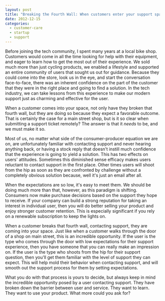 ```yaml
---
layout: post
title: "Breaking the Fourth Wall: When customers enter your support space"
date: 2012-12-15
categories:
  - customer-care
  - startup
  - support
---
```


Before joining the tech community, I spent many years at a local bike shop. Customers would come in all the time looking for help with their equipment, and eager to learn how to get the most out of their experience. We sold much more than just cycling products, we enabled a lifestyle and supported an entire community of users that sought us out for guidance. Because they could come into the store, look us in the eye, and start the conversation face-to-face, there was an inherent confidence on the part of the customer that they were in the right place and going to find a solution. In the tech industry, we can take lessons from this experience to make our modern support just as charming and effective for the user.

When a customer comes into your space, not only have they broken that fourth wall, but they are doing so because they expect a favorable outcome. That is certainly the case for a main street shop, but is it so clear when submitting a support ticket remotely? The answer is that it <em>needs</em> to be, and we must make it so.

Most of us, no matter what side of the consumer-producer equation we are on, are unfortunately familiar with contacting support and never hearing anything back, or having a stock reply that doesn't instill much confidence that the experience is going to yield a solution. This has two effects on users' attitudes. Sometimes this diminished sense efficacy makes users reluctant to contact support in the first place. Other times users will shoot from the hip as soon as they are confronted by challenge without a completely obvious solution because, well it's just an email after all.

When the expectations are so low, it's easy to meet them. We should be doing much more than that, however, as this paradigm is shifting. Consumers now make purchase decisions based on the support they hope to receive. If your company can build a strong reputation for taking an interest in individual user, then you will do better selling your product and enjoy stronger customer retention. This is especially significant if you rely on a renewable subscription to keep the lights on.

When a customer breaks that fourth wall, contacting support, they are coming into your space. Just like when a customer walks through the door of a shop on main street, this is an incredible opportunity. If the user is the type who comes through the door with low expectations for their support experience, then you have someone that you can really make an impression on. If the user is the type who shoots from the hip for their support question, then you'll get them familiar with the level of support they can expect. This will help mold their behavior when contacting support, and will smooth out the support process for them by setting expectations.

What you do with that process is yours to decide, but always keep in mind the incredible opportunity posed by a user contacting support. They have broken down the barrier between user and service. They want to learn. They want to use your product. What more could you ask for?
